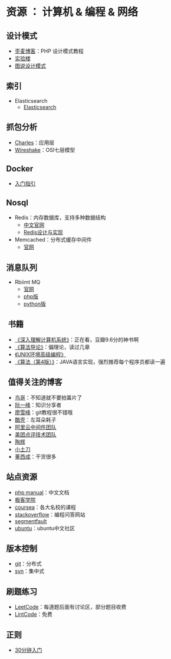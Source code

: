 # 资源 ： 计算机 & 编程 & 网络


## 设计模式  
* [歪麦博客](http://www.awaimai.com/patterns)：PHP 设计模式教程   
* [实验楼](https://www.shiyanlou.com/courses/699)     
* [图说设计模式](https://design-patterns.readthedocs.io/zh_CN/latest/index.html)    


## 索引
* Elasticsearch
  - [Elasticsearch](https://es.xiaoleilu.com/)    


## 抓包分析     
* [Charles](http://blog.csdn.net/lmmilove/article/details/50244537)：应用层   
* [Wireshake](https://www.wireshark.org/)：OSI七层模型


## Docker    
* [入门指引](http://www.web3.xin/code/911.html)   

## Nosql
* Redis：内存数据库，支持多种数据结构
  - [中文官网](http://www.redis.cn/commands.html)
  - [Redis设计与实现](http://redisbook.com/)
* Memcached：分布式缓存中间件
  - [官网](http://memcached.org/)


## 消息队列
* Rbiimt MQ
  - [官网](http://www.rabbitmq.com/)
  - [php版](https://rabbitmq.shujuwajue.com/)    
  - [python版](http://blog.csdn.net/column/details/rabbitmq.html)

##  书籍    
* [《深入理解计算机系统》](https://book.douban.com/subject/26912767/)：正在看，豆瓣9.6分的神书啊      
* [《算法导论》](https://book.douban.com/subject/20432061/)：偏理论，读过几章    
* [《UNIX环境高级编程》](https://book.douban.com/subject/1788421/) 
* [《算法（第4版）》](https://book.douban.com/subject/19952400/)：JAVA语言实现，强烈推荐每个程序员都读一遍


##  值得关注的博客    
* [鸟哥](http://www.laruence.com/licence)：不知道就不要拍簧片了    
* [阮一峰](http://www.ruanyifeng.com/home.html)：知识分享者 
* [廖雪峰](https://www.liaoxuefeng.com/)：git教程很不错哦 
* [酷壳](https://coolshell.cn/)：左耳朵耗子   
* [阿里云中间件团队](http://jm.taobao.org) 
* [美团点评技术团队](https://tech.meituan.com/)
* [陶辉](http://blog.csdn.net/russell_tao) 
* [小土刀](http://wdxtub.com/)
* [董西成](http://dongxicheng.org/)：干货很多

## 站点资源  
* [php manual](http://www.php.net/manual/zh/)：中文文档
* [极客学院](http://www.jikexueyuan.com/)    
* [coursea](https://www.coursera.org/)：各大名校的课程 
* [stackoverflow](https://stackoverflow.com/)：编程问答网站
* [segmentfault](https://segmentfault.com/)
* [ubuntu](https://wiki.ubuntu.com.cn/%E9%A6%96%E9%A1%B5)：ubuntu中文社区    

## 版本控制
* [git](https://www.liaoxuefeng.com/wiki/0013739516305929606dd18361248578c67b8067c8c017b000)：分布式
* [svn](http://www.runoob.com/svn/svn-tutorial.html)：集中式

## 刷题练习
* [LeetCode](https://leetcode.com/)：每道题后面有讨论区，部分题目收费
* [LintCode](http://www.lintcode.com/zh-cn/problem/)：免费

## 正则
* [30分钟入门](http://www.jb51.net/tools/zhengze.html#greedyandlazy)

